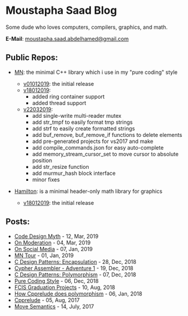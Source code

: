 # Moustapha Saad Blog
Some dude who loves computers, compilers, graphics, and math.

**E-Mail**: moustapha.saad.abdelhamed@gmail.com

## Public Repos:
- [MN](https://gitlab.com/MoustaphaSaad/mn): the minimal C++ library which i use in my "pure coding" style
	- [v01012019](https://gitlab.com/MoustaphaSaad/mn/tags/v01012019): the initial release
	- [v18012019](https://gitlab.com/MoustaphaSaad/mn/tags/v18012019):
		- added ring container support
		- added thread support
	- [v22032019](https://gitlab.com/MoustaphaSaad/mn/tree/v22032019):
		- add single-write multi-reader mutex
		- add str_tmpf to easily format tmp strings
		- add strf to easily create formatted strings
		- add buf_remove, buf_remove_if functions to delete elements
		- add pre-generated projects for vs2017 and make
		- add compile_commands.json for easy auto-complete
		- add memory_stream_cursor_set to move cursor to absolute position
		- add str_resize function
		- add murmur_hash block interface
		- minor fixes

- [Hamilton](https://gitlab.com/MoustaphaSaad/hamilton): is a minimal header-only math library for graphics
	- [v18012019](https://gitlab.com/MoustaphaSaad/hamilton/tags/v18012019): the initial release

## Posts:
- [Code Design Myth](Code_Design_Myth.html) - 12, Mar, 2019
- [On Moderation](On_Moderation.html) - 04, Mar, 2019
- [On Social Media](On_Social_Media.html) - 07, Jan, 2019
- [MN Tour](mn_tour.html) - 01, Jan, 2019
- [C Design Patterns: Encapsulation](C_Design_Pattern_Encapsulation.html) - 28, Dec, 2018
- [Cypher Assembler - Adventure 1](adventure_1_cypher_assembler.html) - 19, Dec, 2018
- [C Design Patterns: Polymorphism](C_Design_Pattern_Polymorphism.html) - 07, Dec, 2018
- [Pure Coding Style](Pure_Coding_Style.html) - 06, Dec, 2018
- [FCIS Graduation Projects](Post_About_FCIS_Graduation_Projects.html) - 10, Aug, 2018
- [How Cpprelude does polymorphism](How_Cpprelude_does_polymorphism.html) - 06, Jan, 2018
- [Cpprelude](Cpprelude.html) - 05, Aug, 2017
- [Move Semantics](Move_Semantics.html) - 14, July, 2017